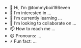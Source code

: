 - 👋 Hi, I’m @tommyboii19Seven
- 👀 I’m interested in ...
- 🌱 I’m currently learning ...
- 💞️ I’m looking to collaborate on ...
- 📫 How to reach me ...
- 😄 Pronouns: ...
- ⚡ Fun fact: ...

<!---
tommyboii19Seven/tommyboii19Seven is a ✨ special ✨ repository because its `README.md` (this file) appears on your GitHub profile.
You can click the Preview link to take a look at your changes.
--->
